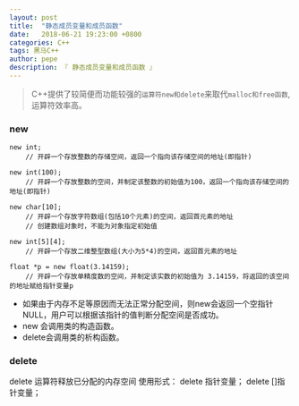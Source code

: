 ```yaml
---
layout: post
title:  "静态成员变量和成员函数"
date:   2018-06-21 19:23:00 +0800
categories: C++
tags: 黑马C++
author: pepe
description: 『 静态成员变量和成员函数 』
---
```


> C++提供了较简便而功能较强的`运算符new和delete`来取代`malloc和free函数`,运算符效率高。

### **new**

```
new int;
    // 开辟一个存放整数的存储空间，返回一个指向该存储空间的地址(即指针)

new int(100);
    // 开辟一个存放整数的空间，并制定该整数的初始值为100，返回一个指向该存储空间的地址(即指针)
    
new char[10];
    // 开辟一个存放字符数组(包括10个元素)的空间，返回首元素的地址
    // 创建数组对象时，不能为对象指定初始值
    
new int[5][4];
    // 开辟一个存放二维整型数组(大小为5*4)的空间，返回首元素的地址
    
float *p = new float(3.14159);
    // 开辟一个存放单精度数的空间，并制定该实数的初始值为 3.14159，将返回的该空间的地址赋给指针变量p
```

* 如果由于内存不足等原因而无法正常分配空间，则new会返回一个空指针NULL，用户可以根据该指针的值判断分配空间是否成功。
* new 会调用类的构造函数。
* delete会调用类的析构函数。

### **delete**
delete 运算符释放已分配的内存空间
使用形式：
        delete 指针变量；
        delete []指针变量；


    
    
    
    
    


    
    
    
    
    
    
    
    
    
    
    
    
    
    
    
    
    
    
    
    
    
    
    
    
    
    
    
    
    
    
    
    
    
    
    
    
    
    
    
    
    
    
    
    
    
    
    
    
    
    
    
    
    
    
    
    
    
    
    
    
    
    
    
    
    
    
    
    
    
    
    
    
    
    
    
    
    
    
    
    
    
    
    
    
    
    
    
    
    
    
    
    
    
    
    
    
    
    
    
    
    
    
    













